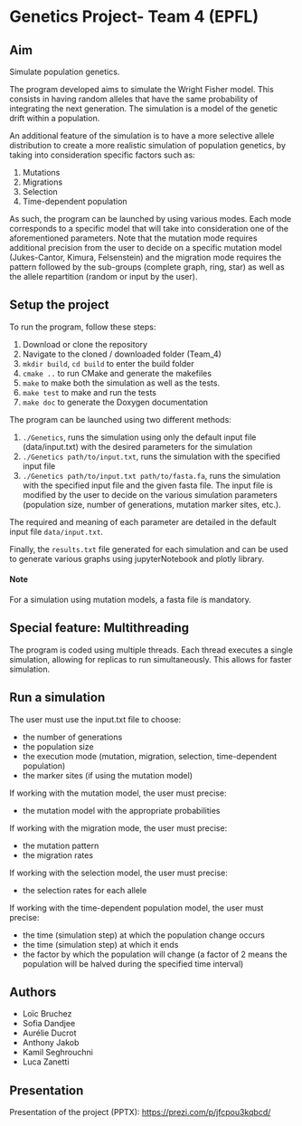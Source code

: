 # Genetics Project- Team 4 (EPFL)

## Aim
Simulate population genetics.

The program developed aims to simulate the Wright Fisher model. This consists in having random alleles that have the same probability of integrating the next generation. The simulation is a model of the genetic drift within a population.

An additional feature of the simulation is to have a more selective allele distribution to create a more realistic simulation of population genetics, by taking into consideration specific factors such as:
1. Mutations
2. Migrations
3. Selection
4. Time-dependent population

As such, the program can be launched by using various modes. Each mode corresponds to a specific model that will take into consideration one of the aforementioned parameters.
Note that the mutation mode requires additional precision from the user to decide on a specific mutation model (Jukes-Cantor, Kimura, Felsenstein) and the
migration mode requires the pattern followed by the sub-groups (complete graph, ring, star) as well as the allele repartition (random or input by the user).

## Setup the project
To run the program, follow these steps:
1. Download or clone the repository
2. Navigate to the cloned / downloaded folder (Team_4)
3. `mkdir build`, `cd build` to enter the build folder
4. `cmake ..` to run CMake and generate the makefiles
5. `make` to make both the simulation as well as the tests.
6. `make test` to make and run the tests
7. `make doc` to generate the Doxygen documentation


The program can be launched using two different methods:
1. `./Genetics`, runs the simulation using only the default input file (data/input.txt) with the desired parameters for the simulation
2. `./Genetics path/to/input.txt`, runs the simulation with the specified input file
3. `./Genetics path/to/input.txt path/to/fasta.fa`, runs the simulation with the specified input file and the given fasta file. The input file is modified by the user to decide on the various simulation parameters (population size, number of generations, mutation marker sites, etc.).
 
The required and meaning of each parameter are detailed in the default input file `data/input.txt`.

Finally, the `results.txt` file generated for each simulation and can be used to generate various graphs using jupyterNotebook and plotly library.
 
#### Note
For a simulation using mutation models, a fasta file is mandatory.


## Special feature: Multithreading
The program is coded using multiple threads. Each thread executes a single simulation, allowing for replicas to run simultaneously. This allows for faster simulation.

## Run a simulation
The user must use the input.txt file to choose:
- the number of generations
- the population size
- the execution mode (mutation, migration, selection, time-dependent population)
- the marker sites (if using the mutation model)

If working with the mutation model, the user must precise:
- the mutation model with the appropriate probabilities

If working with the migration mode, the user must precise:
- the mutation pattern
- the migration rates

If working with the selection model, the user must precise:
- the selection rates for each allele

If working with the time-dependent population model, the user must precise:
- the time (simulation step) at which the population change occurs
- the time (simulation step) at which it ends
- the factor by which the population will change (a factor of 2 means the population will be halved during the specified time interval)

## Authors
- Loïc Bruchez
- Sofia Dandjee
- Aurélie Ducrot
- Anthony Jakob
- Kamil Seghrouchni
- Luca Zanetti

## Presentation
Presentation of the project (PPTX): <https://prezi.com/p/jfcpou3kqbcd/>
